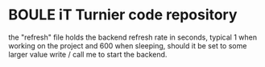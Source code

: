 # BOULE iT Turnier code repository

the "refresh" file holds the backend refresh rate in seconds, typical 1 when working on the project and 600 when sleeping, should it be set to some larger value write / call me to start the backend. 
